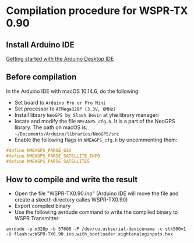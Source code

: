 # Compilation procedure for WSPR-TX 0.90

## Install Arduino IDE

[Getting started with the Arduino Desktop IDE](https://create.arduino.cc/projecthub/Arduino_Genuino/getting-started-with-the-arduino-desktop-ide-623be4)

## Before compilation

In the Arduino IDE with macOS 10.14.6, do the following:

* Set board to `Arduino Pro or Pro Mini`
* Set processor to `ATMega328P (3.3V, 8MHz)`
* Install library `NeoGPS by Slash Devin` at yhe library manageri
* locate and modify the file `NMEAGPS_cfg.h`. It is a part of the NeoGPS library. The path on macOS is: `~/Documents/Arduino/libraries/NeoGPS/src`
* Enable the following flags in `NMEAGPS_cfg.h` by uncommenting them:

```c
#define NMEAGPS_PARSE_GSV
#define NMEAGPS_PARSE_SATELLITE_INFO
#define NMEAGPS_PARSE_SATELLITES
```

## How to compile and write the result

* Open the file "WSPR-TX0.90.ino" (Arduino IDE will move the file and create a skecth directory calles WSPR-TX0.90)
* Export compiled binary
* Use the following avrdude command to write the compiled binary to WSPR Transmitter:

```
avrdude -p m328p -b 57600 -P /dev/cu.usbserial-devicename -c stk500v1 -U flash:w:WSPR-TX0.90.ino.with_bootloader.eightanaloginputs.hex
```

